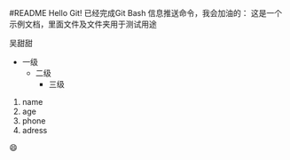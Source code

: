 #README
Hello Git!
已经完成Git Bash 信息推送命令，我会加油的：
这是一个示例文档，里面文件及文件夹用于测试用途

吴甜甜

- 一级
    - 二级
        - 三级
1.  name
2.  age
4.  phone
3.  adress

:smile:
